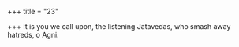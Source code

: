 +++
title = "23"

+++
It is you we call upon, the listening Jātavedas,
who smash away hatreds, o Agni.